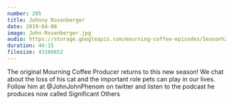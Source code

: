 ```yaml
---
number: 205
title: Johnny Rosenberger
date: 2019-04-08
image: John-Rosenberger.jpg
audio: https://storage.googleapis.com/mourning-coffee-episodes/Season%202/John%20Rosenberger%20Final.mp3
duration: 44:15
filesize: 43166652
---
```


The original Mourning Coffee Producer returns to this new season! We chat about the loss of his cat and the important role 
pets can play in our lives. Follow him at @JohnJohnPhenom on twitter and listen to the podcast he produces now called Significant Others
